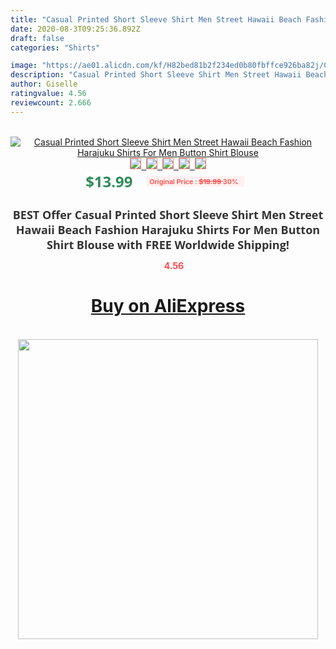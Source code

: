 ```yaml
---
title: "Casual Printed Short Sleeve Shirt Men Street Hawaii Beach Fashion Harajuku Shirts For Men Button Shirt Blouse"
date: 2020-08-3T09:25:36.892Z
draft: false
categories: "Shirts"

image: "https://ae01.alicdn.com/kf/H82bed81b2f234ed0b80fbffce926ba82j/Casual-Printed-Short-Sleeve-Shirt-Men-Street-Hawaii-Beach-Fashion-Harajuku-Shirts-For-Men-Button-Shirt.jpg"
description: "Casual Printed Short Sleeve Shirt Men Street Hawaii Beach Fashion Harajuku Shirts For Men Button Shirt Blouse"
author: Giselle
ratingvalue: 4.56
reviewcount: 2.666
---
```

<br>
<div style="text-align: center;">
<a href="https://s.click.aliexpress.com/e/_9gA4lf" target="_blank" rel="nofollow noopener noreferrer"><img alt="Casual Printed Short Sleeve Shirt Men Street Hawaii Beach Fashion Harajuku Shirts For Men Button Shirt Blouse" class="magnifier-image" src="https://ae01.alicdn.com/kf/H82bed81b2f234ed0b80fbffce926ba82j/Casual-Printed-Short-Sleeve-Shirt-Men-Street-Hawaii-Beach-Fashion-Harajuku-Shirts-For-Men-Button-Shirt.jpg_640x640.jpg">
<br>
<img style="border:1px solid salmon" src="https://ae01.alicdn.com/kf/H82bed81b2f234ed0b80fbffce926ba82j/Casual-Printed-Short-Sleeve-Shirt-Men-Street-Hawaii-Beach-Fashion-Harajuku-Shirts-For-Men-Button-Shirt.jpg_120x120.jpg">&nbsp;&nbsp;<img style="border:1px solid salmon" src="https://ae01.alicdn.com/kf/H4d4c7509e0f540c9b1ad708c21213ce3f/Casual-Printed-Short-Sleeve-Shirt-Men-Street-Hawaii-Beach-Fashion-Harajuku-Shirts-For-Men-Button-Shirt.jpg_120x120.jpg">&nbsp;&nbsp;<img style="border:1px solid salmon" src="https://ae01.alicdn.com/kf/H95c44408c00b431a8120a46c2f422c80B/Casual-Printed-Short-Sleeve-Shirt-Men-Street-Hawaii-Beach-Fashion-Harajuku-Shirts-For-Men-Button-Shirt.jpg_120x120.jpg">&nbsp;&nbsp;<img style="border:1px solid salmon" src="https://ae01.alicdn.com/kf/Ha47321bd82fe4d9ab0d5d0561f49e4fbC/Casual-Printed-Short-Sleeve-Shirt-Men-Street-Hawaii-Beach-Fashion-Harajuku-Shirts-For-Men-Button-Shirt.jpg_120x120.jpg">&nbsp;&nbsp;<img style="border:1px solid salmon" src="https://ae01.alicdn.com/kf/H9bac5aa83403445aafdfbdc833ed79dbS/Casual-Printed-Short-Sleeve-Shirt-Men-Street-Hawaii-Beach-Fashion-Harajuku-Shirts-For-Men-Button-Shirt.jpg_120x120.jpg"></a></div><br0>
<div style="text-align: center;"><span style="background-color: white; border: 0px; box-sizing: border-box; color: seagreen; display: inline-block; font-family: &quot;open sans&quot; , &quot;arial&quot; , &quot;helvetica&quot; , sans-serif , &quot;heiti&quot;; font-size: 24px; font-stretch: inherit; font-weight: 700; line-height: inherit; margin: 0px 10px 0px 0px; padding: 0px; vertical-align: middle;">$13.99 </span>
<span style="background: rgb(255 , 241 , 241); border-radius: 3px; border: 0px; box-sizing: border-box; color: #ff4747; display: inline-block; font-family: inherit; font-size: 12px; font-stretch: inherit; font-style: inherit; font-variant: inherit; font-weight: 600; line-height: inherit; margin: 0px; padding: 2px 5px; transform: scale(0.9); vertical-align: middle;">Original Price : <b style="text-decoration: line-through;">$19.99 </b> 30%&nbsp;&nbsp;</span></div>
<h1 style="color: #333333; display: inline-block; font-family: &quot;open sans&quot; , &quot;arial&quot; , &quot;helvetica&quot; , sans-serif , &quot;heiti&quot;; font-size: 18px; font-stretch: inherit; font-weight: 700; text-align: center;">BEST Offer Casual Printed Short Sleeve Shirt Men Street Hawaii Beach Fashion Harajuku Shirts For Men Button Shirt Blouse with FREE Worldwide Shipping!</h1>
<div style="color: #ff4747; text-align: center;">
<img src="https://4.bp.blogspot.com/-M0ZcTcb-5uY/XleCXlxnR4I/AAAAAAAAAEc/OrjgMkXV1oMQFaCRZj5HQwOCBcu3w1FegCPcBGAYYCw/s1600/star.png" style="height: 15px;">&nbsp;<b>4.56</b></div>
<div class="button_cont" align="center"><a class="buynow_a" href="https://s.click.aliexpress.com/e/_9gA4lf" target="_blank" rel="nofollow noopener noreferrer"><H1>Buy on AliExpress</H1></a></div><br>
<div class="separator" style="clear: both; text-align: center;">
<img src="https://lh3.googleusercontent.com/-pTy5HemUv9M/XlePHvY0dAI/AAAAAAAAAE4/0nX5iRUoIWY8eMW9Dpxeirr157OZliDIgCLcBGAsYHQ/s1600/badge.gif" width="480">
</div>
